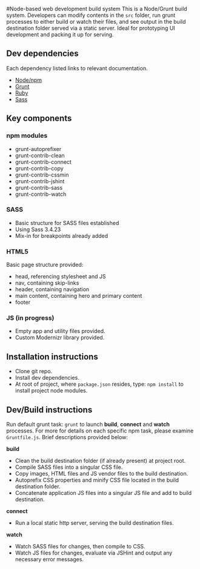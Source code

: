 #Node-based web development build system
This is a Node/Grunt build system. Developers can modify contents in the `src` folder, run grunt processes to either build or watch their files, and see output in the build destination folder served via a static server. Ideal for prototyping UI development and packing it up for serving. 

## Dev dependencies
Each dependency listed links to relevant documentation.
- [Node/npm](https://docs.npmjs.com/getting-started/installing-node)
- [Grunt](http://gruntjs.com/getting-started)
- [Ruby](https://www.ruby-lang.org/en/documentation/installation/)
- [Sass](http://sass-lang.com/install)

## Key components
### npm modules
- grunt-autoprefixer
- grunt-contrib-clean
- grunt-contrib-connect
- grunt-contrib-copy
- grunt-contrib-cssmin
- grunt-contrib-jshint
- grunt-contrib-sass
- grunt-contrib-watch

### SASS
- Basic structure for SASS files established
- Using Sass 3.4.23
- Mix-in for breakpoints already added

### HTML5
Basic page structure provided:
- head, referencing stylesheet and JS
- nav, containing skip-links
- header, containing navigation
- main content, containing hero and primary content
- footer

### JS (in progress)
- Empty app and utility files provided.
- Custom Modernizr library provided.

## Installation instructions
- Clone git repo.
- Install dev dependencies.
- At root of project, where `package.json` resides, type: `npm install` to install project node modules.

## Dev/Build instructions
Run default grunt task: `grunt` to launch **build**, **connect** and **watch** processes. For more for details on each specific npm task, please examine `Gruntfile.js`. Brief descriptions provided below:

**build**
- Clean the build destination folder (if already present) at project root.
- Compile SASS files into a singular CSS file.
- Copy images, HTML files and JS vendor files to the build destination.
- Autoprefix CSS properties and minify CSS file located in the build destination folder.
- Concatenate application JS files into a singular JS file and add to build destination.

**connect**
- Run a local static http server, serving the build destination files.

**watch**
- Watch SASS files for changes, then compile to CSS.
- Watch JS files for changes, evaluate via JSHint and output any necessary error messages.